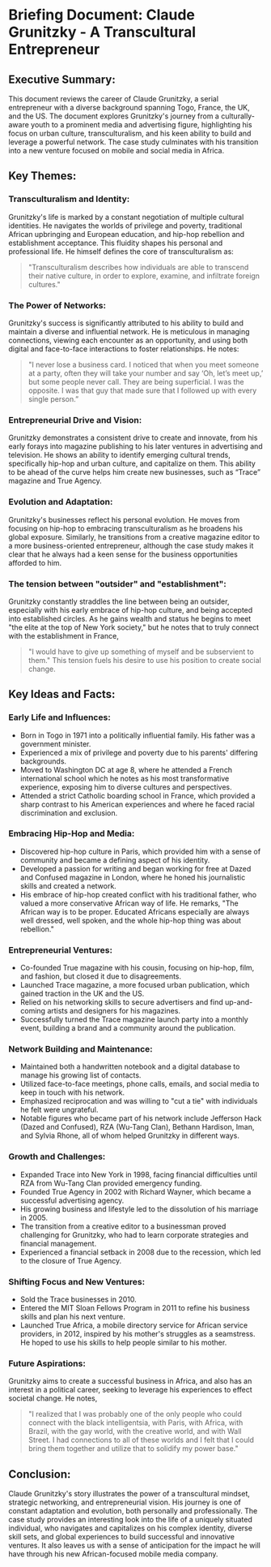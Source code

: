 # Briefing Document: Claude Grunitzky - A Transcultural Entrepreneur

## Executive Summary:

This document reviews the career of Claude Grunitzky, a serial entrepreneur with a diverse background spanning Togo, France, the UK, and the US. The document explores Grunitzky's journey from a culturally-aware youth to a prominent media and advertising figure, highlighting his focus on urban culture, transculturalism, and his keen ability to build and leverage a powerful network. The case study culminates with his transition into a new venture focused on mobile and social media in Africa.

## Key Themes:

### Transculturalism and Identity:
Grunitzky's life is marked by a constant negotiation of multiple cultural identities. He navigates the worlds of privilege and poverty, traditional African upbringing and European education, and hip-hop rebellion and establishment acceptance. This fluidity shapes his personal and professional life. He himself defines the core of transculturalism as: 
> "Transculturalism describes how individuals are able to transcend their native culture, in order to explore, examine, and infiltrate foreign cultures."

### The Power of Networks:
Grunitzky's success is significantly attributed to his ability to build and maintain a diverse and influential network. He is meticulous in managing connections, viewing each encounter as an opportunity, and using both digital and face-to-face interactions to foster relationships. He notes:
> "I never lose a business card. I noticed that when you meet someone at a party, often they will take your number and say ‘Oh, let’s meet up,’ but some people never call. They are being superficial. I was the opposite. I was that guy that made sure that I followed up with every single person.”

### Entrepreneurial Drive and Vision:
Grunitzky demonstrates a consistent drive to create and innovate, from his early forays into magazine publishing to his later ventures in advertising and television. He shows an ability to identify emerging cultural trends, specifically hip-hop and urban culture, and capitalize on them. This ability to be ahead of the curve helps him create new businesses, such as “Trace” magazine and True Agency.

### Evolution and Adaptation:
Grunitzky's businesses reflect his personal evolution. He moves from focusing on hip-hop to embracing transculturalism as he broadens his global exposure. Similarly, he transitions from a creative magazine editor to a more business-oriented entrepreneur, although the case study makes it clear that he always had a keen sense for the business opportunities afforded to him.

### The tension between "outsider" and "establishment":
Grunitzky constantly straddles the line between being an outsider, especially with his early embrace of hip-hop culture, and being accepted into established circles. As he gains wealth and status he begins to meet "the elite at the top of New York society," but he notes that to truly connect with the establishment in France, 
> "I would have to give up something of myself and be subservient to them." 
This tension fuels his desire to use his position to create social change.

## Key Ideas and Facts:

### Early Life and Influences:
- Born in Togo in 1971 into a politically influential family. His father was a government minister.
- Experienced a mix of privilege and poverty due to his parents' differing backgrounds.
- Moved to Washington DC at age 8, where he attended a French international school which he notes as his most transformative experience, exposing him to diverse cultures and perspectives.
- Attended a strict Catholic boarding school in France, which provided a sharp contrast to his American experiences and where he faced racial discrimination and exclusion.

### Embracing Hip-Hop and Media:
- Discovered hip-hop culture in Paris, which provided him with a sense of community and became a defining aspect of his identity.
- Developed a passion for writing and began working for free at Dazed and Confused magazine in London, where he honed his journalistic skills and created a network.
- His embrace of hip-hop created conflict with his traditional father, who valued a more conservative African way of life. He remarks, "The African way is to be proper. Educated Africans especially are always well dressed, well spoken, and the whole hip-hop thing was about rebellion."

### Entrepreneurial Ventures:
- Co-founded True magazine with his cousin, focusing on hip-hop, film, and fashion, but closed it due to disagreements.
- Launched Trace magazine, a more focused urban publication, which gained traction in the UK and the US.
- Relied on his networking skills to secure advertisers and find up-and-coming artists and designers for his magazines.
- Successfully turned the Trace magazine launch party into a monthly event, building a brand and a community around the publication.

### Network Building and Maintenance:
- Maintained both a handwritten notebook and a digital database to manage his growing list of contacts.
- Utilized face-to-face meetings, phone calls, emails, and social media to keep in touch with his network.
- Emphasized reciprocation and was willing to "cut a tie" with individuals he felt were ungrateful.
- Notable figures who became part of his network include Jefferson Hack (Dazed and Confused), RZA (Wu-Tang Clan), Bethann Hardison, Iman, and Sylvia Rhone, all of whom helped Grunitzky in different ways.

### Growth and Challenges:
- Expanded Trace into New York in 1998, facing financial difficulties until RZA from Wu-Tang Clan provided emergency funding.
- Founded True Agency in 2002 with Richard Wayner, which became a successful advertising agency.
- His growing business and lifestyle led to the dissolution of his marriage in 2005.
- The transition from a creative editor to a businessman proved challenging for Grunitzky, who had to learn corporate strategies and financial management.
- Experienced a financial setback in 2008 due to the recession, which led to the closure of True Agency.

### Shifting Focus and New Ventures:
- Sold the Trace businesses in 2010.
- Entered the MIT Sloan Fellows Program in 2011 to refine his business skills and plan his next venture.
- Launched True Africa, a mobile directory service for African service providers, in 2012, inspired by his mother's struggles as a seamstress. He hoped to use his skills to help people similar to his mother.

### Future Aspirations:
Grunitzky aims to create a successful business in Africa, and also has an interest in a political career, seeking to leverage his experiences to effect societal change. He notes,
> "I realized that I was probably one of the only people who could connect with the black intelligentsia, with Paris, with Africa, with Brazil, with the gay world, with the creative world, and with Wall Street. I had connections to all of these worlds and I felt that I could bring them together and utilize that to solidify my power base."

## Conclusion:

Claude Grunitzky's story illustrates the power of a transcultural mindset, strategic networking, and entrepreneurial vision. His journey is one of constant adaptation and evolution, both personally and professionally. The case study provides an interesting look into the life of a uniquely situated individual, who navigates and capitalizes on his complex identity, diverse skill sets, and global experiences to build successful and innovative ventures. It also leaves us with a sense of anticipation for the impact he will have through his new African-focused mobile media company.

